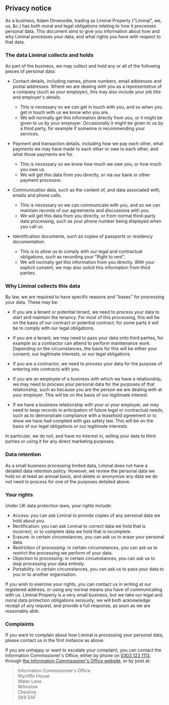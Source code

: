 ## Privacy notice

As a business, Adam Dinwoodie, trading as Liminal Property ("Liminal", we, us, &c.) has both moral
and legal obligations relating to how it processes personal data.  This
document aims to give you information about how and why Liminal processes your
data, and what rights you have with respect to that data.

### The data Liminal collects and holds

As part of the business, we may collect and hold any or all of the following
pieces of personal data:

-   Contact details, including names, phone numbers, email addresses and postal
    addresses.  Where we are dealing with you as a representative of a company
    (such as your employer), this may also include your job title and
    employer's details.

    -   This is necessary so we can get in touch with you, and so when you get
        in touch with us we know who you are.
    -   We will normally get this information directly from you, or it might be
        given to us by your employer.  Occasionally it might be given to us by
        a third party, for example if someone is recommending your services.

-   Payment and transaction details, including how we pay each other, what
    payments we may have made to each other or owe to each other, and what
    those payments are for.

    -   This is necessary so we know how much we owe you, or how much you owe
        us.
    -   We will get this data from you directly, or via our bank or other
        payment processor.

-   Communication data, such as the content of, and data associated with,
    emails and phone calls.

    -   This is necessary so we can communicate with you, and so we can
        maintain records of our agreements and discussions with you.
    -   We will get this data from you directly, or from normal third-party
        data processing, such as your phone number being displayed when you
        call us.

-   Identification documents, such as copies of passports or residency
    documentation.

    -   This is to allow us to comply with our legal and contractual
        obligations, such as recording your "Right to rent".
    -   We will normally get this information from you directly.  With your
        explicit consent, we may also solicit this information from third
        parties.

### Why Liminal collects this data

By law, we are required to have specific reasons and "bases" for processing
your data.  These may be:

-   If you are a tenant or potential tenant, we need to process your data to
    start and maintain the tenancy.  For most of this processing, this will be
    on the basis of our contract or potential contract; for some parts it will
    be to comply with our legal obligations.

-   If you are a tenant, we may need to pass your data onto third parties, for
    example so a contractor can attend to perform maintenance work.  Depending
    on the circumstances, the basis for this will be either your consent, our
    legitimate interests, or our legal obligations.

-   If you are a contractor, we need to process your data for the purpose of
    entering into contracts with you.

-   If you are an employee of a business with which we have a relationship, we
    may need to process your personal data for the purposes of that
    relationship, such as because you are the person we are dealing with at
    your employer.  This will be on the basis of our legitimate interest.

-   If we have a business relationship with your or your employer, we may need
    to keep records in anticipation of future legal or contractual needs, such
    as to demonstrate compliance with a leasehold agreement or to show we have
    had complied with gas safety law.  This will be on the basis of our legal
    obligations or our legitimate interests.

In particular, we do not, and have no interest in, selling your data to third
parties or using it for any direct marketing purposes.

### Data retention

As a small business processing limited data, Liminal does not have a detailed
data retention policy.  However, we review the personal data we hold on at
least an annual basis, and delete or anonymize any data we do not need to
process for one of the purposes detailed above.

### Your rights

Under UK data protection laws, your rights include:

-   Access: you can ask Liminal to provide copies of any personal data we hold
    about you.
-   Rectification: you can ask Liminal to correct data we hold that is
    incorrect, or to complete data we hold that is incomplete.
-   Erasure: in certain circumstances, you can ask us to erase your personal
    data.
-   Restriction of processing: in certain circumstances, you can ask us to
    restrict the processing we perform of your data.
-   Objection to processing: in certain circumstances, you can ask us to stop
    processing your data entirely.
-   Portability: in certain circumstances, you can ask us to pass your data to
    you or to another organisation.

If you wish to exercise your rights, you can contact us in writing at our
registered address, or using any normal means you have of communicating with
us.  Liminal Property is a very small business, but we take our legal
and moral data protection obligations seriously; we will both acknowledge
receipt of any request, and provide a full response, as soon as we are
reasonably able.

### Complaints

If you want to complain about how Liminal is processing your personal data,
please contact us in the first instance as above.

If you are unhappy or want to escalate your complaint, you can contact the
Information Commissioner's Office, either by phone on [0303 123
1113](tel:+443031231113), through [the Information Commissioner's Office
website](https://www.ico.org.uk), or by post at:

> Information Commissioner's Office<br/>
> Wycliffe House<br/>
> Water Lane<br/>
> Wilmslow<br/>
> Cheshire<br/>
> SK9 5AF

<!--Liminal is registered with the Information Commissioner's Office; if you need
it, our registration number is ZB323139.-->
